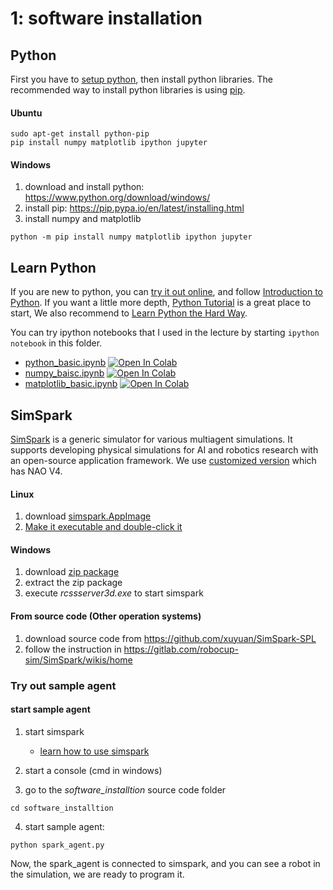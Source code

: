 # 1: software installation

## Python
First you have to [setup python](http://learnpythonthehardway.org/book/ex0.html), then install python libraries.
The recommended way to install python libraries is using [pip](https://pip.pypa.io/en/stable/).

#### Ubuntu

```
sudo apt-get install python-pip
pip install numpy matplotlib ipython jupyter
```
#### Windows
1. download and install python: https://www.python.org/download/windows/
2. install pip: https://pip.pypa.io/en/latest/installing.html
3. install numpy and matplotlib

```
python -m pip install numpy matplotlib ipython jupyter
```

##  Learn Python
If you are new to python, you can [try it out online](http://www.codecademy.com/en/tracks/python), and follow [Introduction to Python](http://introtopython.org/). If you want a little more depth, [Python Tutorial](http://docs.python.org/2/tutorial/) is a great place to start, We also recommend to [Learn Python the Hard Way](http://learnpythonthehardway.org/book/).

You can try ipython notebooks that I used in the lecture by starting ```ipython notebook``` in this folder.

* [python_basic.ipynb](./python_basic.ipynb) [![Open In Colab](https://colab.research.google.com/assets/colab-badge.svg)](https://colab.research.google.com/github/DAInamite/programming-humanoid-robot-in-python/blob/master/software_installation/python_basic.ipynb)
* [numpy_baisc.ipynb](./numpy_baisc.ipynb) [![Open In Colab](https://colab.research.google.com/assets/colab-badge.svg)](https://colab.research.google.com/github/DAInamite/programming-humanoid-robot-in-python/blob/master/software_installation/numpy_baisc.ipynb)
* [matplotlib_basic.ipynb](./matplotlib_basic.ipynb) [![Open In Colab](https://colab.research.google.com/assets/colab-badge.svg)](https://colab.research.google.com/github/DAInamite/programming-humanoid-robot-in-python/blob/master/software_installation/matplotlib_basic.ipynb)


## SimSpark

[SimSpark](http://simspark.sourceforge.net/) is a generic simulator for various multiagent simulations. It supports developing physical simulations for AI and robotics research with an open-source application framework. We use [customized version](https://github.com/xuyuan/SimSpark-SPL) which has NAO V4.

#### Linux
1. download [simspark.AppImage](https://github.com/BerlinUnited/SimSpark-SPL/releases/download/0.7.1/Simspark_v0.7.1-naoth-4.AppImage)
2. [Make it executable and double-click it](https://github.com/AppImage/AppImageKit/wiki#-what-is-an-appimage)

#### Windows
1. download [zip package](https://github.com/xuyuan/SimSpark-SPL/blob/win32/simspark-spl-win32-latest.zip)
2. extract the zip package
3. execute *rcssserver3d.exe* to start simspark

#### From source code (Other operation systems)
1. download source code from https://github.com/xuyuan/SimSpark-SPL
2. follow the instruction in https://gitlab.com/robocup-sim/SimSpark/wikis/home


### Try out sample agent
#### start sample agent
1. start simspark
	* [learn how to use simspark](http://simspark.sourceforge.net/wiki/index.php/Monitor)

2. start a console (cmd in windows)
3. go to the *software_installtion* source code folder
```
cd software_installtion
```

4. start sample agent:
```
python spark_agent.py
```

Now, the spark_agent is connected to simspark, and you can see a robot in the simulation, we are ready to program it.




